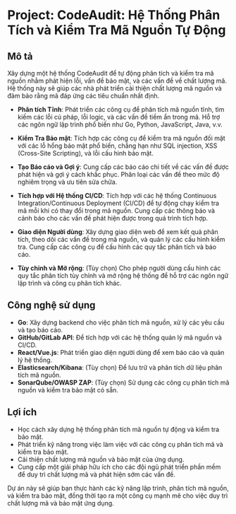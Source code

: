 # Project: CodeAudit: Hệ Thống Phân Tích và Kiểm Tra Mã Nguồn Tự Động

## Mô tả

Xây dựng một hệ thống CodeAudit để tự động phân tích và kiểm tra mã nguồn nhằm phát hiện lỗi, vấn đề bảo mật, và các vấn đề về chất lượng mã. Hệ thống này sẽ giúp các nhà phát triển cải thiện chất lượng mã nguồn và đảm bảo rằng mã đáp ứng các tiêu chuẩn nhất định.

- **Phân tích Tĩnh**: Phát triển các công cụ để phân tích mã nguồn tĩnh, tìm kiếm các lỗi cú pháp, lỗi logic, và các vấn đề tiềm ẩn trong mã. Hỗ trợ các ngôn ngữ lập trình phổ biến như Go, Python, JavaScript, Java, v.v.

- **Kiểm Tra Bảo mật**: Tích hợp các công cụ để kiểm tra mã nguồn đối mặt với các lỗ hổng bảo mật phổ biến, chẳng hạn như SQL injection, XSS (Cross-Site Scripting), và lỗi cấu hình bảo mật.

- **Tạo Báo cáo và Gợi ý**: Cung cấp các báo cáo chi tiết về các vấn đề được phát hiện và gợi ý cách khắc phục. Phân loại các vấn đề theo mức độ nghiêm trọng và ưu tiên sửa chữa.

- **Tích hợp với Hệ thống CI/CD**: Tích hợp với các hệ thống Continuous Integration/Continuous Deployment (CI/CD) để tự động chạy kiểm tra mã mỗi khi có thay đổi trong mã nguồn. Cung cấp các thông báo và cảnh báo cho các vấn đề phát hiện được trong quá trình tích hợp.

- **Giao diện Người dùng**: Xây dựng giao diện web để xem kết quả phân tích, theo dõi các vấn đề trong mã nguồn, và quản lý các cấu hình kiểm tra. Cung cấp các công cụ để cấu hình các quy tắc phân tích và báo cáo.

- **Tùy chỉnh và Mở rộng**: (Tùy chọn) Cho phép người dùng cấu hình các quy tắc phân tích tùy chỉnh và mở rộng hệ thống để hỗ trợ các ngôn ngữ lập trình và công cụ phân tích khác.

## Công nghệ sử dụng

- **Go**: Xây dựng backend cho việc phân tích mã nguồn, xử lý các yêu cầu và tạo báo cáo.
- **GitHub/GitLab API**: Để tích hợp với các hệ thống quản lý mã nguồn và CI/CD.
- **React/Vue.js**: Phát triển giao diện người dùng để xem báo cáo và quản lý hệ thống.
- **Elasticsearch/Kibana**: (Tùy chọn) Để lưu trữ và phân tích dữ liệu phân tích mã nguồn.
- **SonarQube/OWASP ZAP**: (Tùy chọn) Sử dụng các công cụ phân tích mã nguồn và kiểm tra bảo mật có sẵn.

## Lợi ích

- Học cách xây dựng hệ thống phân tích mã nguồn tự động và kiểm tra bảo mật.
- Phát triển kỹ năng trong việc làm việc với các công cụ phân tích mã và kiểm tra bảo mật.
- Cải thiện chất lượng mã nguồn và bảo mật của ứng dụng.
- Cung cấp một giải pháp hữu ích cho các đội ngũ phát triển phần mềm để duy trì chất lượng mã và phát hiện sớm các vấn đề.

Dự án này sẽ giúp bạn thực hành các kỹ năng lập trình, phân tích mã nguồn, và kiểm tra bảo mật, đồng thời tạo ra một công cụ mạnh mẽ cho việc duy trì chất lượng mã và bảo mật ứng dụng.
